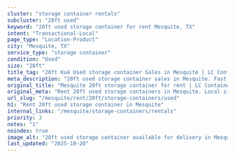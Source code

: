```yaml
---
cluster: "storage container rentals"
subcluster: "20ft used"
keyword: "20ft used storage container for rent Mesquite, TX"
intent: "Transactional-Local"
page_type: "Location-Product"
city: "Mesquite, TX"
service_type: "storage container"
condition: "Used"
size: "20ft"
title_tag: "20ft Ku4 Used storage container Sales in Mesquite | LC Container"
meta_description: "20ft used storage container sales in Mesquite. Fast delivery, competitive pricing. Serving storage containers area. Quote ID: G4K. Call (214) 524-4168 for your free quote today."
original_title: "Mesquite 20ft storage container for rent | LC Container"
original_meta: "Rent 20ft used storage containers in Mesquite. Local since 2003. Flexible rental terms. Same-week delivery available. Get your free quote — call (214) 524-41..."
url_slug: "/mesquite/rent/20ft/storage-containers/used"
h1: "Rent 20ft used storage container in Mesquite"
internal_links: "/mesquite/storage-containers/rentals"
priority: 3
notes: "1"
noindex: true
image_alt: "20ft used storage container available for delivery in Mesquite"
last_updated: "2025-10-20"
---
```


<!-- TODO: Add unique city/inventory copy, images, and internal links here. -->
